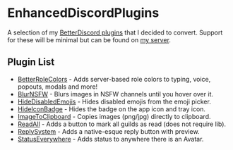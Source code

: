 # EnhancedDiscordPlugins
A selection of my [BetterDiscord plugins](https://github.com/rauenzi/BetterDiscordAddons) that I decided to convert. Support for these will be minimal but can be found on [my server](http://discord.zackrauen.com/).

## Plugin List
 - [BetterRoleColors](https://raw.githubusercontent.com/rauenzi/EnhancedDiscordPlugins/master/BetterRoleColors.js) - Adds server-based role colors to typing, voice, popouts, modals and more!
 - [BlurNSFW](https://raw.githubusercontent.com/rauenzi/EnhancedDiscordPlugins/master/BlurNSFW.js) - Blurs images in NSFW channels until you hover over it.
 - [HideDisabledEmojis](https://raw.githubusercontent.com/rauenzi/EnhancedDiscordPlugins/master/HideDisabledEmojis.js) - Hides disabled emojis from the emoji picker.
 - [HideIconBadge](https://raw.githubusercontent.com/rauenzi/EnhancedDiscordPlugins/master/HideIconBadge.js) - Hides the badge on the app icon and tray icon.
 - [ImageToClipboard](https://raw.githubusercontent.com/rauenzi/EnhancedDiscordPlugins/master/ImageToClipboard.js) - Copies images (png/jpg) directly to clipboard.
 - [ReadAll](https://raw.githubusercontent.com/rauenzi/EnhancedDiscordPlugins/master/ReadAll.js) - Adds a button to mark all guilds as read (does not require lib).
 - [ReplySystem](https://raw.githubusercontent.com/rauenzi/EnhancedDiscordPlugins/master/ReplySystem.js) - Adds a native-esque reply button with preview.
 - [StatusEverywhere](https://raw.githubusercontent.com/rauenzi/EnhancedDiscordPlugins/master/StatusEverywhere.js) - Adds status to anywhere there is an Avatar.